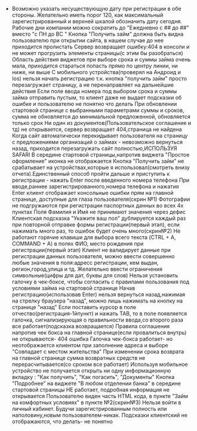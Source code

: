 * Возможно указать несуществующую дату при регистрации в обе стороны. Желательно иметь порог 120, как максимальный зарегистрированный и верхней шкалой обозначить дату сегодня.
Рабочие дни компании можно сократить до "Ежедневно с ## до ##" вместо "с ПН до ВС "
Кнопка "Получить займ" должна быть видна пользователю при открытии сайта, в нашем случае до нее приходится пролистать
Сервер возвращает ошибку:404 в консоли и не может прогрузить элементы страницы(с этим бы разобраться)
Область действия виджетов при выборе срока и суммы займа очень мала, приходится стараться попасть прямо по центру линии, ни ниже, ни выше
С мобильного устройства(проверял на Андроид и Ios) нельзя начать регистрацию т.к. кнопка "получить займ" просто перезагружает страницу, а не перенаправляет на дальнейшие действия
Если поле ввода номера под выбором срока и суммы займа отправить пустым, то клиент даже не выдает подсказки об ошибке и пользователю не понятно что делать
При обновлении стартовой странице с выбранными параметрами суммы и сроков, сумма не обновляется до минимальной предложенной, обновляется только срок
Ни один из документов(Пользовательское соглашение и тд) не открывается, сервер возвращает 404,страница не найдена
Когда сайт автоматически перекидывает пользователя на страницу с предложениями организаций о займах - невозможно вернуться назад, приходится перезагружать сайт полностью,ИСПОЛЬЗУЯ SAFARI
В середине стартовой страницы,напротив виджета "Простое оформление" иконка не отображается
Кнопка "Получить займ" не срабатывает на устройствах,которые я использовал(смотреть внизу отчета).Единственный способ пройти дальше и приступить к регистрации - нажать Enter после введенного номера телефона
При вводе,раннее зарегистрированного,номера телефона и нажатия Enter клиент отображает консольные ошибки прям на главной странице, доступные для глаза пользователя(скрин №1)
Фотографии не подгружаются при регистрации паспортных данных во всех 4х пунктах
Поля Фамилия и Имя не принимают значения через дефис
Клиентская подсказка "Укажите ваш пол" дублируется каждый раз при повторной отправке формы регистрации(первый этап), если нажимать много раз, то ошибок будет очень много(скрин№2)
Не работают горячие клавиши для выбора всего текста (CTRL + A, COMMAND + A) в полях ФИО, место рождения при регистрации(первый этап)
Клиент не валидирует данные при регистрации данных пользователя, можно ввести совершенно любые значения в поля:адресс регистрации, кем выдан, регион,город,улица и тд. Желательно ввести ограничения символьные(цифры для дат, буквы для слов)
Нельзя установить галочку в чек-боксе, чтобы согласить с правилами пользования под условиями займа на стартовой странице
Начав регистрацию(использовав Enter) нельзя вернуться назад,нажимая на стрелку браузера "назад", можно лишь нажимать на кнопку на странице "назад"
Если поставить курсор в поле отчество(регистрация-1йпункт) и нажать TAB, то в поле появляется галочка, сигнализирующая о правильности ввода,со второго раза все работает(подсказка возвращается)
Правила соглашения напротив чек бокса на главной странице(если провалиться внутрь) не открываются- 404 ошибка
Галочка чек-бокса работает- но неотображается клиентом при заполнение адреса и выборе "Совпадает с местом жительства"
При изменении срока возврата на главной странице сумма возвратных средств не перерасчитывается(со сроком все работает)
Используя мобильное устройство не получается открыть ни одну информационную вкладку : "Как получить", "Как погасить", "Документы"
Кнопка "Подробнее" на виджете "В любом отделении банка" в середине стартовой страницы НЕ работает, подробная информация не открывается
Пользователю виден часть HTML кода, в пункте "Займ на комфортных условиях" в пункте №2(скрин№3)
Нельзя войти в личный кабинет. Будучи зарегистрированным полность или наполовину,новым пользователем-никак. Подсказки клиентский не отображаются, что делать- не понятно
